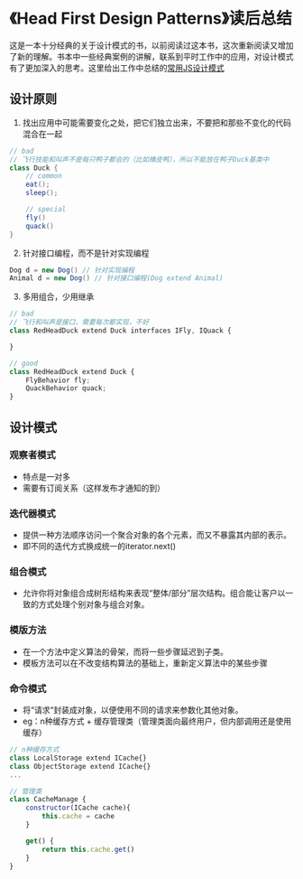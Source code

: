 # 《Head First Design Patterns》读后总结

这是一本十分经典的关于设计模式的书，以前阅读过这本书，这次重新阅读又增加了新的理解。书本中一些经典案例的讲解，联系到平时工作中的应用，对设计模式有了更加深入的思考。这里给出工作中总结的[常用JS设计模式](../js/js-design-pattern.md)

## 设计原则

1. 找出应用中可能需要变化之处，把它们独立出来，不要把和那些不变化的代码混合在一起

``` java
// bad
// 飞行技能和叫声不是每只鸭子都会的（比如橡皮鸭），所以不能放在鸭子Duck基类中
class Duck {
    // common
    eat();
    sleep();

    // special
    fly()
    quack()
}
```

2. 针对接口编程，而不是针对实现编程

``` java
Dog d = new Dog() // 针对实现编程
Animal d = new Dog() // 针对接口编程(Dog extend Animal)
```

3. 多用组合，少用继承

``` js
// bad
// 飞行和叫声是接口，需要每次都实现，不好
class RedHeadDuck extend Duck interfaces IFly, IQuack {

}

// good
class RedHeadDuck extend Duck {
    FlyBehavior fly;
    QuackBehavior quack;
}
```

## 设计模式
### 观察者模式
* 特点是一对多
* 需要有订阅关系（这样发布才通知的到）

### 迭代器模式
* 提供一种方法顺序访问一个聚合对象的各个元素，而又不暴露其内部的表示。
* 即不同的迭代方式换成统一的iterator.next()

### 组合模式
* 允许你将对象组合成树形结构来表现“整体/部分”层次结构。组合能让客户以一致的方式处理个别对象与组合对象。

### 模版方法
* 在一个方法中定义算法的骨架，而将一些步骤延迟到子类。
* 模板方法可以在不改变结构算法的基础上，重新定义算法中的某些步骤

### 命令模式
* 将“请求“封装成对象，以便使用不同的请求来参数化其他对象。
* eg：n种缓存方式 + 缓存管理类（管理类面向最终用户，但内部调用还是使用缓存）

``` js
// n种缓存方式
class LocalStorage extend ICache{}
class ObjectStorage extend ICache{}
...

// 管理类
class CacheManage {
    constructor(ICache cache){
        this.cache = cache
    }

    get() {
        return this.cache.get()
    }
}

```